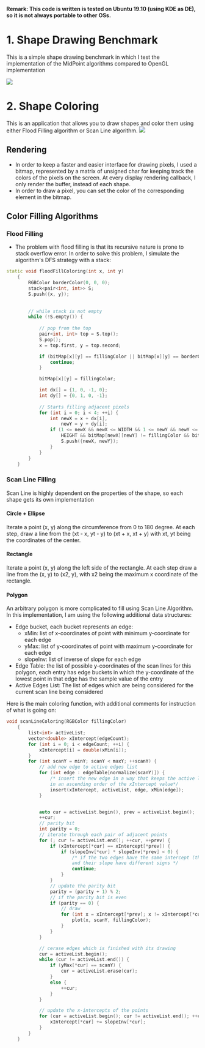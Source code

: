 **Remark: This code is written is tested on Ubuntu 19.10 (using KDE as DE), so it is not always portable to other OSs.**

# 1. Shape Drawing Benchmark
This is a simple shape drawing benchmark in which I test the implementation of the MidPoint algorithms compared to OpenGL implementation

![](https://github.com/huunghia160799/Shape-Drawing-Benchmark/blob/master/1-shape-drawing-benchmark/Documentation/DemoPicture.png)

# 2. Shape Coloring
This is an application that allows you to draw shapes and color them using either Flood Filling algorithm or Scan Line algorithm.
![](https://github.com/huunghia160799/Shape-Drawing-Benchmark/blob/master/2-shape-coloring/Document/Demo.png)

## Rendering
- In order to keep a faster and easier interface for drawing pixels, I used a bitmap, represented by a matrix of unsigned char for keeping track the colors of the pixels on the screen. At every display rendering callback, I only render the buffer, instead of each shape.
- In order to draw a pixel, you can set the color of the corresponding element in the bitmap.

## Color Filling Algorithms

### Flood Filling
- The problem with flood filling is that its recursive nature is prone to stack overflow error. In order to solve this problem, I simulate the algorithm's DFS strategy with a stack:

```cpp
static void floodFillColoring(int x, int y)
	{
		RGBColor borderColor(0, 0, 0);
		stack<pair<int, int>> S;
		S.push({x, y});
    
    
        // while stack is not empty
		while (!S.empty()) {
    
            // pop from the top
			pair<int, int> top = S.top();
			S.pop();
			x = top.first, y = top.second;

			if (bitMap[x][y] == fillingColor || bitMap[x][y] == borderColor) {
				continue;
			}

			bitMap[x][y] = fillingColor;

			int dx[] = {1, 0, -1, 0};
			int dy[] = {0, 1, 0, -1};
      
            // Starts filling adjacent pixels
			for (int i = 0; i < 4; ++i) {
				int newX = x + dx[i],
					newY = y + dy[i];
				if (1 <= newX && newX <= WIDTH && 1 <= newY && newY <= 
                    HEIGHT && bitMap[newX][newY] != fillingColor && bitMap[newX][newY] != borderColor) {
					S.push({newX, newY});
				}
			}
		}
	}
```

### Scan Line Filling
Scan Line is highly dependent on the properties of the shape, so each shape gets its own implementation

#### Circle + Ellipse
Iterate a point (x, y) along the circumference from 0 to 180 degree. At each step, draw a line from the (xt - x, yt - y) to (xt + x, xt + y) with xt, yt being the coordinates of the center.

#### Rectangle
Iterate a point (x, y) along the left side of the rectangle. At each step draw a line from the (x, y) to (x2, y), with x2 being the maximum x coordinate of the rectangle.


#### Polygon
An arbitrary polygon is more complicated to fill using Scan Line Algorithm. In this implementation, I am using the following additional data structures:
- Edge bucket, each bucket represents an edge:
    - xMin: list of x-coordinates of point with minimum y-coordinate for each edge
    - yMax: list of y-coordinates of point with maximum y-coordinate for each edge
    - slopeInv: list of inverse of slope for each edge
- Edge Table: the list of possible y-coordinates of the scan lines for this polygon, each entry has edge buckets in which the y-coordinate of the lowest point in that edge has the sample value of the entry
- Active Edges List: The list of edges which are being considered for the current scan line being considered

Here is the main coloring function, with additional comments for instruction of what is going on:

```cpp
void scanLineColoring(RGBColor fillingColor)
	{
		list<int> activeList;
		vector<double> xIntercept(edgeCount);
		for (int i = 0; i < edgeCount; ++i) {
			xIntercept[i] = double(xMin[i]);
		}
		for (int scanY = minY; scanY < maxY; ++scanY) {
			// add new edge to active edges list
			for (int edge : edgeTable[normalize(scanY)]) {
				/* insert the new edge in a way that keeps the active list sorted 
				in an ascending order of the xIntercept value*/
				insert(xIntercept, activeList, edge, xMin[edge]);
			}


			auto cur = activeList.begin(), prev = activeList.begin();
			++cur;
			// parity bit
			int parity = 0;
			// iterate through each pair of adjacent points
			for (; cur != activeList.end(); ++cur, ++prev) {
				if (xIntercept[*cur] == xIntercept[*prev]) {
					if (slopeInv[*cur] * slopeInv[*prev] < 0) {
						/* if the two edges have the same intercept (this is their intersection) 
						and their slope have different signs */
						continue;
					}
				}
				// update the parity bit
				parity = (parity + 1) % 2;
				// if the parity bit is even
				if (parity == 0) {
					// draw
					for (int x = xIntercept[*prev]; x != xIntercept[*cur]; ++x) {
						plot(x, scanY, fillingColor);
					}
				}
			}

			// cerase edges which is finished with its drawing
			cur = activeList.begin();
			while (cur != activeList.end()) {
				if (yMax[*cur] == scanY) {
					cur = activeList.erase(cur);
				}
				else {
					++cur;
				}
			}

			// update the x-intercepts of the points
			for (cur = activeList.begin(); cur != activeList.end(); ++cur) {
				xIntercept[*cur] += slopeInv[*cur];
			}
		}
	}
```
